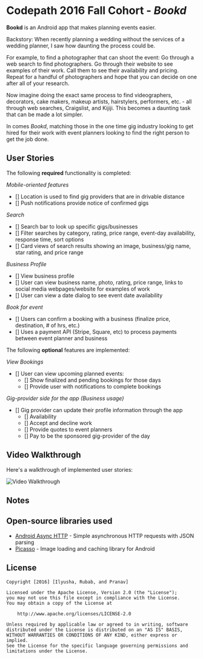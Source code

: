 # Codepath 2016 Fall Cohort - *Bookd*

**Bookd** is an Android app that makes planning events easier.  

Backstory: When recently planning a wedding without the services of a wedding planner, I saw how daunting the process could be. 

For example, to find a photographer that can shoot the event: Go through a web search to find photographers. Go through their website to see examples of their work. Call them to see their availability and pricing. Repeat for a handful of photographers and hope that you can decide on one after all of your research.

Now imagine doing the exact same process to find videographers, decorators, cake makers, makeup artists, hairstylers, performers, etc. - all through web searches, Craigslist, and Kijiji. This becomes a daunting task that can be made a lot simpler. 

In comes *Bookd*, matching those in the one time gig industry looking to get hired for their work with event planners looking to find the right person to get the job done.


## User Stories

The following **required** functionality is completed:

*Mobile-oriented features*
* [] Location is used to find gig providers that are in drivable distance
* [] Push notifications provide notice of confirmed gigs

*Search*
* [] Search bar to look up specific gigs/businesses
 * [] Filter searches by category, rating, price range, event-day availability, response time, sort options
* [] Card views of search results showing an image, business/gig name, star rating, and price range

*Business Profile*
* [] View business profile
 * [] User can view business name, photo, rating, price range, links to social media webpages/website for examples of work
 * [] User can view a date dialog to see event date availability 

*Book for event*
* [] Users can confirm a booking with a business (finalize price, destination, # of hrs, etc.)
 * [] Uses a payment API (Stripe, Square, etc) to process payments between event planner and business
 
The following **optional** features are implemented:

*View Bookings*
* [] User can view upcoming planned events: 
	* [] Show finalized and pending bookings for those days
	* [] Provide user with notifications to complete bookings 	

*Gig-provider side for the app (Business usage)*
* [] Gig provider can update their profile information through the app
	* [] Availability
	* [] Accept and decline work
	* [] Provide quotes to event planners
	* [] Pay to be the sponsored gig-provider of the day


## Video Walkthrough

Here's a walkthrough of implemented user stories:

<img src='http://i.imgur.com/link/to/your/gif/file.gif' title='Video Walkthrough' width='' alt='Video Walkthrough' />


## Notes


## Open-source libraries used

- [Android Async HTTP](https://github.com/loopj/android-async-http) - Simple asynchronous HTTP requests with JSON parsing
- [Picasso](http://square.github.io/picasso/) - Image loading and caching library for Android

## License

    Copyright [2016] [Ilyusha, Rubab, and Pranav]

    Licensed under the Apache License, Version 2.0 (the "License");
    you may not use this file except in compliance with the License.
    You may obtain a copy of the License at

        http://www.apache.org/licenses/LICENSE-2.0

    Unless required by applicable law or agreed to in writing, software
    distributed under the License is distributed on an "AS IS" BASIS,
    WITHOUT WARRANTIES OR CONDITIONS OF ANY KIND, either express or implied.
    See the License for the specific language governing permissions and
    limitations under the License.